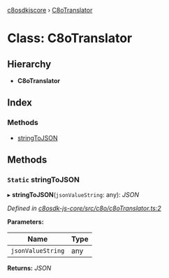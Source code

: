 [c8osdkjscore](../README.md) › [C8oTranslator](c8otranslator.md)

# Class: C8oTranslator

## Hierarchy

* **C8oTranslator**

## Index

### Methods

* [stringToJSON](c8otranslator.md#static-stringtojson)

## Methods

### `Static` stringToJSON

▸ **stringToJSON**(`jsonValueString`: any): *JSON*

*Defined in [c8osdk-js-core/src/c8o/c8oTranslator.ts:2](https://github.com/convertigo/c8osdk-angular/blob/615d4a7/src/c8o/c8oTranslator.ts#L2)*

**Parameters:**

Name | Type |
------ | ------ |
`jsonValueString` | any |

**Returns:** *JSON*
